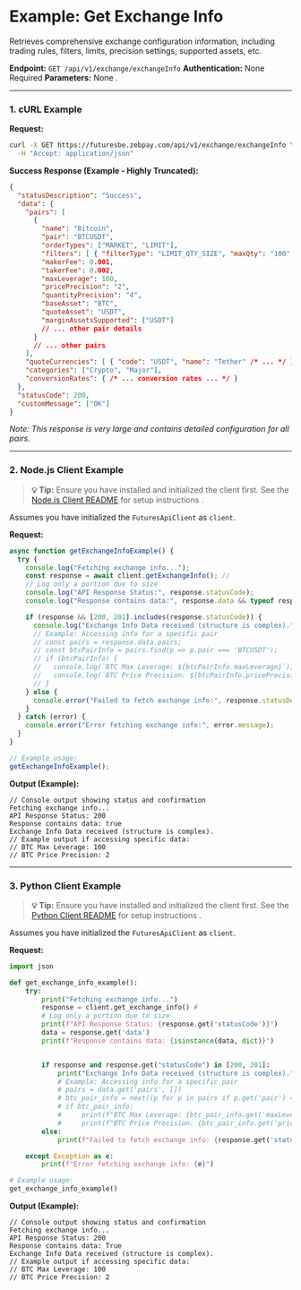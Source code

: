 # Example: Get Exchange Info

Retrieves comprehensive exchange configuration information, including trading rules, filters, limits, precision settings, supported assets, etc.

**Endpoint:** `GET /api/v1/exchange/exchangeInfo`
**Authentication:** None Required
**Parameters:** None .

---

### 1. cURL Example

**Request:**

```bash
curl -X GET https://futuresbe.zebpay.com/api/v1/exchange/exchangeInfo \
  -H "Accept: application/json"
```

**Success Response (Example - Highly Truncated):**

```json
{
  "statusDescription": "Success",
  "data": {
    "pairs": [
      {
        "name": "Bitcoin",
        "pair": "BTCUSDT",
        "orderTypes": ["MARKET", "LIMIT"],
        "filters": [ { "filterType": "LIMIT_QTY_SIZE", "maxQty": "100", "minQty": "0.0001" } /* , ... */ ],
        "makerFee": 0.001,
        "takerFee": 0.002,
        "maxLeverage": 100,
        "pricePrecision": "2",
        "quantityPrecision": "4",
        "baseAsset": "BTC",
        "quoteAsset": "USDT",
        "marginAssetsSupported": ["USDT"]
        // ... other pair details
      }
      // ... other pairs
    ],
    "quoteCurrencies": [ { "code": "USDT", "name": "Tether" /* ... */ } ],
    "categories": ["Crypto", "Major"],
    "conversionRates": { /* ... conversion rates ... */ }
  },
  "statusCode": 200,
  "customMessage": ["OK"]
}
```
*Note: This response is very large and contains detailed configuration for all pairs.*

---

### 2. Node.js Client Example

> **💡 Tip:** Ensure you have installed and initialized the client first. See the [Node.js Client README](../../../clients/http/node/README.md) for setup instructions .

Assumes you have initialized the `FuturesApiClient` as `client`.

**Request:**

```javascript
async function getExchangeInfoExample() {
  try {
    console.log("Fetching exchange info...");
    const response = await client.getExchangeInfo(); //
    // Log only a portion due to size
    console.log("API Response Status:", response.statusCode);
    console.log("Response contains data:", response.data && typeof response.data === 'object');

    if (response && [200, 201].includes(response.statusCode)) {
      console.log("Exchange Info Data received (structure is complex).");
      // Example: Accessing info for a specific pair
      // const pairs = response.data.pairs;
      // const btcPairInfo = pairs.find(p => p.pair === 'BTCUSDT');
      // if (btcPairInfo) {
      //   console.log(`BTC Max Leverage: ${btcPairInfo.maxLeverage}`);
      //   console.log(`BTC Price Precision: ${btcPairInfo.pricePrecision}`);
      // }
    } else {
      console.error("Failed to fetch exchange info:", response.statusDescription);
    }
  } catch (error) {
    console.error("Error fetching exchange info:", error.message);
  }
}

// Example usage:
getExchangeInfoExample();
```

**Output (Example):**

```text
// Console output showing status and confirmation
Fetching exchange info...
API Response Status: 200
Response contains data: true
Exchange Info Data received (structure is complex).
// Example output if accessing specific data:
// BTC Max Leverage: 100
// BTC Price Precision: 2
```

---

### 3. Python Client Example

> **💡 Tip:** Ensure you have installed and initialized the client first. See the [Python Client README](../../../clients/http/python/README.md) for setup instructions .

Assumes you have initialized the `FuturesApiClient` as `client`.

**Request:**

```python
import json

def get_exchange_info_example():
    try:
        print("Fetching exchange info...")
        response = client.get_exchange_info() #
        # Log only a portion due to size
        print(f"API Response Status: {response.get('statusCode')}")
        data = response.get('data')
        print(f"Response contains data: {isinstance(data, dict)}")


        if response and response.get("statusCode") in [200, 201]:
            print("Exchange Info Data received (structure is complex).")
            # Example: Accessing info for a specific pair
            # pairs = data.get('pairs', [])
            # btc_pair_info = next((p for p in pairs if p.get('pair') == 'BTCUSDT'), None)
            # if btc_pair_info:
            #     print(f"BTC Max Leverage: {btc_pair_info.get('maxLeverage')}")
            #     print(f"BTC Price Precision: {btc_pair_info.get('pricePrecision')}")
        else:
            print(f"Failed to fetch exchange info: {response.get('statusDescription')}")

    except Exception as e:
        print(f"Error fetching exchange info: {e}")

# Example usage:
get_exchange_info_example()
```

**Output (Example):**

```text
// Console output showing status and confirmation
Fetching exchange info...
API Response Status: 200
Response contains data: True
Exchange Info Data received (structure is complex).
// Example output if accessing specific data:
// BTC Max Leverage: 100
// BTC Price Precision: 2
```

